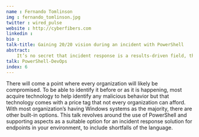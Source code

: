 ```yaml
---
name : Fernando Tomlinson
img : fernando_tomlinson.jpg
twitter : wired_pulse
website : http://cyberfibers.com
linkedin : 
bio : 
talk-title: Gaining 20/20 vision during an incident with PowerShell
abstract:
    It’s no secret that incident response is a results-driven field, that is why I developed PowerShell - Rapid Response (PoSh-R2). The tool enables everyone in this demanding field to be able to gain the vital information they need across an Enterprise, using the capability they already have!
talk: PowerShell-DevOps
index: 6
---
```


There will come a point where every organization will likely be compromised. To be able to identify it before or as it is happening, most acquire technology to help identify any malicious behavior but that technology comes with a price tag that not every organization can afford. With most organization’s having Windows systems as the majority, there are other built-in options. This talk revolves around the use of PowerShell and supporting aspects as a suitable option for an incident response solution for endpoints in your environment, to include shortfalls of the language.